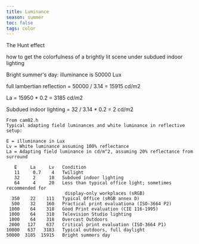 ```yaml
---
title: Luminance
season: summer
toc: false
tags: color
---
```

The Hunt effect

how to get the colorfulness of a brightly lit scene under subdued indoor lighting

Bright summer's day: illuminance is 50000 Lux

full lambertian reflection = 50000 / 3.14 = 15915 cd/m2

La = 15950 * 0.2 = 3185 cd/m2


Subdued indoor lighting = 32 / 3.14 * 0.2 = 2 cd/m2


```
From cam02.h
Typical adapting field luminances and white luminance in reflective setup:

E = illuminance in Lux
Lv = White luminance assuming 100% reflectance
La = Adapting field luminance in cd/m^2, assuming 20% reflectance from surround
    
   E     La     Lv   Condition 
   11     0.7    4   Twilight
   32     2     10   Subdued indoor lighting
   64     4     20   Less than typical office light; sometimes recommended for
                      display-only workplaces (sRGB)
  350    22    111   Typical Office (sRGB annex D)
  500    32    160   Practical print evaluationa (ISO-3664 P2)
 1000    64    318   Good Print evaluation (CIE 116-1995)
 1000    64    318   Television Studio lighting
 1000    64    318   Overcast Outdoors
 2000   127    637   Critical print evaluation (ISO-3664 P1)
10000   637   3183   Typical outdoors, full daylight 
50000  3185  15915   Bright summers day 
````
